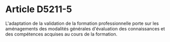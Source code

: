 # Article D5211-5

  
L'adaptation de la validation de la formation professionnelle porte sur les aménagements des modalités générales d'évaluation des connaissances et des compétences acquises au cours de la formation.